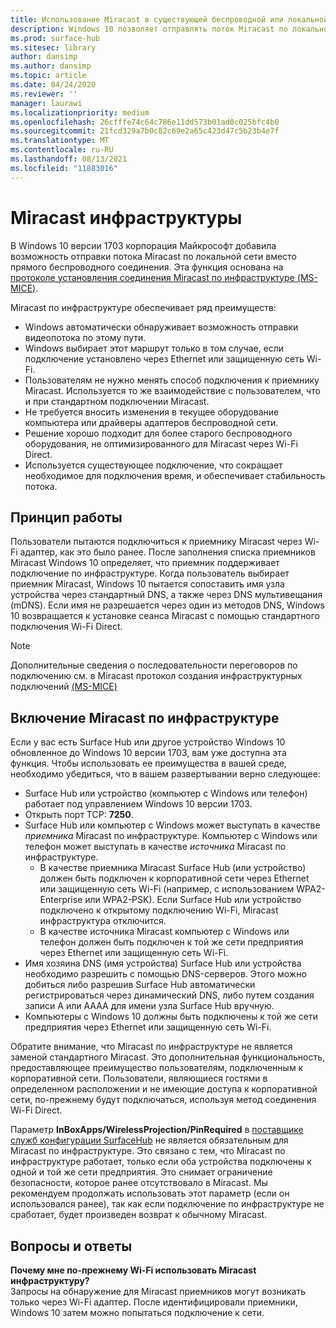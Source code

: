 ```yaml
---
title: Использование Miracast в существующей беспроводной или локальной сети
description: Windows 10 позволяет отправлять поток Miracast по локальной сети.
ms.prod: surface-hub
ms.sitesec: library
author: dansimp
ms.author: dansimp
ms.topic: article
ms.date: 04/24/2020
ms.reviewer: ''
manager: laurawi
ms.localizationpriority: medium
ms.openlocfilehash: 26cfffe74c64c786e11dd573b01ad0c025bfc4b0
ms.sourcegitcommit: 21fcd329a7b0c82c69e2a65c423d47c5b23b4e7f
ms.translationtype: MT
ms.contentlocale: ru-RU
ms.lasthandoff: 08/13/2021
ms.locfileid: "11883016"
---
```

# <a name="miracast-over-infrastructure"></a>Miracast инфраструктуры

В Windows 10 версии 1703 корпорация Майкрософт добавила возможность отправки потока Miracast по локальной сети вместо прямого беспроводного соединения. Эта функция основана на [протоколе установления соединения Miracast по инфраструктуре (MS-MICE)](https://msdn.microsoft.com/library/mt796768.aspx).

Miracast по инфраструктуре обеспечивает ряд преимуществ:

- Windows автоматически обнаруживает возможность отправки видеопотока по этому пути.
- Windows выбирает этот маршрут только в том случае, если подключение установлено через Ethernet или защищенную сеть Wi-Fi.
- Пользователям не нужно менять способ подключения к приемнику Miracast. Используется то же взаимодействие с пользователем, что и при стандартном подключении Miracast.
- Не требуется вносить изменения в текущее оборудование компьютера или драйверы адаптеров беспроводной сети.
- Решение хорошо подходит для более старого беспроводного оборудования, не оптимизированного для Miracast через Wi-Fi Direct.
- Используется существующее подключение, что сокращает необходимое для подключения время, и обеспечивает стабильность потока.


## <a name="how-it-works"></a>Принцип работы

Пользователи пытаются подключиться к приемнику Miracast через Wi-Fi адаптер, как это было ранее. После заполнения списка приемников Miracast Windows 10 определяет, что приемник поддерживает подключение по инфраструктуре. Когда пользователь выбирает приемник Miracast, Windows 10 пытается сопоставить имя узла устройства через стандартный DNS, а также через DNS мультивещания (mDNS). Если имя не разрешается через один из методов DNS, Windows 10 возвращается к установке сеанса Miracast с помощью стандартного подключения Wi-Fi Direct.

> [!NOTE]
> Дополнительные сведения о последовательности переговоров по подключению см. в Miracast протокол создания инфраструктурных подключений [(MS-MICE)](https://msdn.microsoft.com/library/mt796768.aspx)




## <a name="enabling-miracast-over-infrastructure"></a>Включение Miracast по инфраструктуре 

Если у вас есть Surface Hub или другое устройство Windows 10 обновленное до Windows 10 версии 1703, вам уже доступна эта функция. Чтобы использовать ее преимущества в вашей среде, необходимо убедиться, что в вашем развертывании верно следующее:

- Surface Hub или устройство (компьютер с Windows или телефон) работает под управлением Windows 10 версии 1703.
- Открыть порт TCP: **7250**.
- Surface Hub или компьютер с Windows может выступать в качестве *приемника* Miracast по инфраструктуре. Компьютер с Windows или телефон может выступать в качестве *источника* Miracast по инфраструктуре.
    - В качестве приемника Miracast Surface Hub (или устройство) должен быть подключен к корпоративной сети через Ethernet или защищенную сеть Wi-Fi (например, с использованием WPA2-Enterprise или WPA2-PSK). Если Surface Hub или устройство подключено к открытому подключению Wi-Fi, Miracast инфраструктура отключится.
    - В качестве источника Miracast компьютер с Windows или телефон должен быть подключен к той же сети предприятия через Ethernet или защищенную сеть Wi-Fi.
- Имя хозяина DNS (имя устройства) Surface Hub или устройства необходимо разрешить с помощью DNS-серверов. Этого можно добиться либо разрешив Surface Hub автоматически регистрироваться через динамический DNS, либо путем создания записи A или AAAA для имени узла Surface Hub вручную. 
- Компьютеры с Windows 10 должны быть подключены к той же сети предприятия через Ethernet или защищенную сеть Wi-Fi. 


Обратите внимание, что Miracast по инфраструктуре не является заменой стандартного Miracast. Это дополнительная функциональность, предоставляющее преимущество пользователям, подключенным к корпоративной сети. Пользователи, являющиеся гостями в определенном расположении и не имеющие доступа к корпоративной сети, по-прежнему будут подключаться, используя метод соединения Wi-Fi Direct.

Параметр **InBoxApps/WirelessProjection/PinRequired** в [поставщике служб конфигурации SurfaceHub](https://msdn.microsoft.com/windows/hardware/commercialize/customize/mdm/surfacehub-csp) не является обязательным для Miracast по инфраструктуре. Это связано с тем, что Miracast по инфраструктуре работает, только если оба устройства подключены к одной и той же сети предприятия. Это снимает ограничение безопасности, которое ранее отсутствовало в Miracast. Мы рекомендуем продолжать использовать этот параметр (если он использовался ранее), так как если подключение по инфраструктуре не сработает, будет произведен возврат к обычному Miracast. 

## <a name="faq"></a>Вопросы и ответы
**Почему мне по-прежнему Wi-Fi использовать Miracast инфраструктуру?**<br>
Запросы на обнаружение для Miracast приемников могут возникать только через Wi-Fi адаптер. После идентифицировали приемники, Windows 10 затем можно попытаться подключение к сети.
